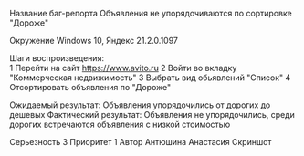 Название баг-репорта Объявления не упорядочиваются по сортировке "Дороже"

Окружение	Windows 10,   Яндекс 21.2.0.1097

Шаги воспроизведения:	
1  Перейти на сайт https://www.avito.ru
2 Войти во вкладку "Коммерческая недвижимость"
3 Выбрать вид обьявлений "Список"
4 Отсортировать объявления по "Дороже"

Ожидаемый результат: Объявления упорядочились от дорогих до дешевых
Фактический результат: Объявления не упорядочились, среди дорогих встречаются объявления с низкой стоимостью

Серьезность	3
Приоритет	1
Автор	Антюшина Анастасия
Скриншот	
